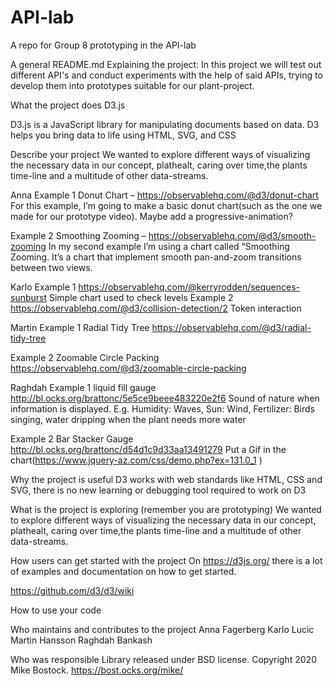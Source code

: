# API-lab

A repo for Group 8 prototyping in the API-lab

A general README.md
Explaining the project:
In this project we will test out different API's and conduct experiments with the help of said APIs, trying to develop them into prototypes suitable for our plant-project.

What the project does
D3.js

D3.js is a JavaScript library for manipulating documents based on data. D3 helps you bring data to life using HTML, SVG, and CSS

Describe your project
We wanted to explore different ways of visualizing the necessary data in our concept, plathealt, caring over time,the plants time-line and a multitude of other data-streams.

Anna
Example 1
Donut Chart – https://observablehq.com/@d3/donut-chart
For this example, I’m going to make a basic donut chart(such as the one we made for our prototype video). Maybe add a progressive-animation?

Example 2
Smoothing Zooming – https://observablehq.com/@d3/smooth-zooming 
In my second example I’m using a chart called “Smoothing Zooming. It’s a chart that implement smooth pan-and-zoom transitions between two views. 

Karlo
Example 1
https://observablehq.com/@kerryrodden/sequences-sunburst 
Simple chart used to check levels
Example 2
https://observablehq.com/@d3/collision-detection/2
Token interaction 

Martin
Example 1
Radial Tidy Tree
https://observablehq.com/@d3/radial-tidy-tree

Example 2
Zoomable Circle Packing
https://observablehq.com/@d3/zoomable-circle-packing

Raghdah
Example 1
liquid fill gauge
http://bl.ocks.org/brattonc/5e5ce9beee483220e2f6
Sound of nature when information is displayed. E.g. Humidity: Waves, Sun: Wind, Fertilizer: Birds singing, water dripping when the plant needs more water

Example 2
Bar Stacker Gauge
http://bl.ocks.org/brattonc/d54d1c9d33aa13491279
Put a Gif in the chart(https://www.jquery-az.com/css/demo.php?ex=131.0_1 ) 

Why the project is useful
D3 works with web standards like HTML, CSS and SVG, there is no new learning or debugging tool required to work on D3


What is the project is exploring (remember you are prototyping)
We wanted to explore different ways of visualizing the necessary data in our concept, plathealt, caring over time,the plants time-line and a multitude of other data-streams.

How users can get started with the project
On https://d3js.org/ there is a lot of examples and documentation on how to get started.

https://github.com/d3/d3/wiki

How to use your code

Who maintains and contributes to the project
Anna Fagerberg
Karlo Lucic
Martin Hansson
Raghdah Bankash

Who was responsible
Library released under BSD license. Copyright 2020 Mike Bostock.
https://bost.ocks.org/mike/